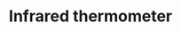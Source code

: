 ---
layout: device_api_document
title: Infrared thermometer
type_id: edd61afb4ab1
parameters:
  - name: compatible hardware version
    value: 1.*
  - name: firmware version
    value: 1.0
  - name: USB port
    value: micro-B
  - name: Serial port speed
    value: 115200
  - name: USB voltage
    value: 5V
  - name: USB current
    value: 100mA

links:
  - text: "Exaberry"
    url: "https://www.exaberry.org"
  - text: "Getting Started"
    url: "https://www.exaberry.org/getting_started"
  - text: "Interface Documentation"
    url: "https://www.exaberry.org/interface_documentation"

verbs:
  - verb: write
    properties:
    - path: "temperature.unit={enum}"
      description: "Write to the temperature unit."
      var_explanations:
        - "The input data type is<span class=\"bg-light rounded command-var\">enum</span>."
        - "The value of <span class=\"bg-light rounded command-var\">{enum}</span> should be one of <span class=\"bg-light rounded command-var\">{celsius, kelvin, fahrenheit}</span>."
 
    - path: "config.emissivity={float}"
      description: "Write to the object emissivity."
      var_explanations:
        - "The input data type is<span class=\"bg-light rounded command-var\">float</span>."
        - "The value range of this property is <span class=\"bg-light rounded command-var\">[0.1, 1.0]</span>." 
    - path: "calibration.object.offset={float}"
      description: "Write to the object temperature linear calibration offset."
      var_explanations:
        - "The input data type is<span class=\"bg-light rounded command-var\">float</span>."
        - "The value range of this property is <span class=\"bg-light rounded command-var\">[-300, 500]</span>."
      additional_description:      
 
    - path: "calibration.object.scale={float}"
      description: "Write to the object temperature linear calibration scale."
      var_explanations:
        - "The input data type is<span class=\"bg-light rounded command-var\">float</span>."
        - "The value range of this property is <span class=\"bg-light rounded command-var\">[-10, 10]</span>."
      additional_description:      
 
    - path: "calibration.ambient.offset={float}"
      description: "Write to the ambient temperature linear calibration offset."
      var_explanations:
        - "The input data type is<span class=\"bg-light rounded command-var\">float</span>."
        - "The value range of this property is <span class=\"bg-light rounded command-var\">[-300, 500]</span>."
      additional_description:      
 
    - path: "calibration.ambient.scale={float}"
      description: "Write to the ambient temperature linear calibration scale."
      var_explanations:
        - "The input data type is<span class=\"bg-light rounded command-var\">float</span>."
        - "The value range of this property is <span class=\"bg-light rounded command-var\">[-10, 10]</span>."
      additional_description:      
 
    - path: "device.name={string}"
      description: "Write to the name of the device."
      var_explanations:
        - "The input data type is<span class=\"bg-light rounded command-var\">string</span>."
        - "The length of the <span class=\"bg-light rounded command-var\">{string}</span> should be less than 16."
      additional_description:           
 
    - path: "device.restart={bool}"
      description: "Write to the switch of restarting the device."
      var_explanations:
        - "The input data type is<span class=\"bg-light rounded command-var\">bool</span>."
        - "The default value of <span class=\"bg-light rounded command-var\">device.restart</span> is <span class=\"bg-light rounded command-var\">True</span>. <span class=\"bg-light rounded command-var\">&gt; write device.restart</span> is equivalent to <span class=\"bg-light rounded command-var\">&gt; write device.restart=True</span>"
      additional_description:           
  

  - verb: read
    properties:
    - path: "temperature.object"
      description: "Read the object temperature."
      var_explanations:
        - "The output data type is <span class=\"bg-light rounded command-var\">float</span>." 
    - path: "temperature.ambient"
      description: "Read the ambient temperature."
      var_explanations:
        - "The output data type is <span class=\"bg-light rounded command-var\">float</span>." 
    - path: "temperature.unit"
      description: "Read the temperature unit."
      var_explanations:
        - "The output data type is <span class=\"bg-light rounded command-var\">enum</span>.The value can be one of <span class=\"bg-light rounded command-var\">{celsius, kelvin, fahrenheit}</span>." 
    - path: "config.emissivity"
      description: "Read the object emissivity."
      var_explanations:
        - "The output data type is <span class=\"bg-light rounded command-var\">float</span>."
        - "The value range of this property is <span class=\"bg-light rounded command-var\">[0.1, 1.0]</span>." 
    - path: "history.[history_index].object"
      description: "Read the object temperature."
      var_explanations:
        - "<span class=\"bg-light rounded command-var\">[history_index]</span> should be in the range of <span class=\"bg-light rounded command-var\">[1, 100]</span>."
        - "The output data type is <span class=\"bg-light rounded command-var\">float</span>." 
    - path: "history.[history_index].ambient"
      description: "Read the ambient temperature."
      var_explanations:
        - "<span class=\"bg-light rounded command-var\">[history_index]</span> should be in the range of <span class=\"bg-light rounded command-var\">[1, 100]</span>."
        - "The output data type is <span class=\"bg-light rounded command-var\">float</span>." 
    - path: "calibration.object.offset"
      description: "Read the object temperature linear calibration offset."
      var_explanations:
        - "The output data type is <span class=\"bg-light rounded command-var\">float</span>."
        - "The value range of this property is <span class=\"bg-light rounded command-var\">[-300, 500]</span>."
      additional_description:      
 
    - path: "calibration.object.scale"
      description: "Read the object temperature linear calibration scale."
      var_explanations:
        - "The output data type is <span class=\"bg-light rounded command-var\">float</span>."
        - "The value range of this property is <span class=\"bg-light rounded command-var\">[-10, 10]</span>."
      additional_description:      
 
    - path: "calibration.ambient.offset"
      description: "Read the ambient temperature linear calibration offset."
      var_explanations:
        - "The output data type is <span class=\"bg-light rounded command-var\">float</span>."
        - "The value range of this property is <span class=\"bg-light rounded command-var\">[-300, 500]</span>."
      additional_description:      
 
    - path: "calibration.ambient.scale"
      description: "Read the ambient temperature linear calibration scale."
      var_explanations:
        - "The output data type is <span class=\"bg-light rounded command-var\">float</span>."
        - "The value range of this property is <span class=\"bg-light rounded command-var\">[-10, 10]</span>."
      additional_description:      
 
    - path: "device.exaberry"
      description: "Read the URL to the Exaberry.org."
      var_explanations:
        - "The output data type is <span class=\"bg-light rounded command-var\">string</span>."
      additional_description:           
 
    - path: "device.documentation"
      description: "Read the URL to the documentation."
      var_explanations:
        - "The output data type is <span class=\"bg-light rounded command-var\">string</span>."
      additional_description:           
 
    - path: "device.name"
      description: "Read the name of the device."
      var_explanations:
        - "The output data type is <span class=\"bg-light rounded command-var\">string</span>."
      additional_description:
        - "You can customize the device name by writing to this property."           
 
    - path: "device.systick"
      description: "Read the system ticks since powered up."
      var_explanations:
        - "The output data type is <span class=\"bg-light rounded command-var\">uint</span>."
      additional_description: 
        - "The systick is approximately the number of microseconds since power up."          
 
    - path: "device.id"
      description: "Read the device ID."
      var_explanations:
        - "The output data type is <span class=\"bg-light rounded command-var\">hex</span>."
      additional_description:  
        - "The device ID is unique for each device."         
 
    - path: "device.type_id"
      description: "Read the type ID of the device."
      var_explanations:
        - "The output data type is <span class=\"bg-light rounded command-var\">string</span>."
      additional_description:   
        - "The type ID is unique for different API and hardware design combination."        
 
    - path: "device.firmware.version"
      description: "Read the firmware version."
      var_explanations:
        - "The output data type is <span class=\"bg-light rounded command-var\">string</span>."
      additional_description:           
 
    - path: "device.hardware.version"
      description: "Read the hardware version."
      var_explanations:
        - "The output data type is <span class=\"bg-light rounded command-var\">string</span>."
      additional_description:           
  

features:
  - "supported units: celsius, kelvin and fahrenheit"
  - "100 measurement history"
  - "object temperature range: -70 celsius to 380 celsius"
  - "ambient temperature reading"
  - "resolution: 0.5 celsius"
  - "adjustable object emissivity"

dims:
  - name: "A"
    value: "17.0mm"
  - name: "B"
    value: "35.3mm"
  - name: "C"
    value: "12.0mm"
  - name: "D"
    value: "29.5mm"
  - name: "E"
    value: "2.54mm"

examples:
  - title: "Read temperatures"
    commands:
      - "read temperature"
    description: "This command will print ambient temperature, object temperature and the temperature unit"
  - title: "Change temperatures"
    commands:
      - "write temperature.unit=kelvin"
    description: "This command changes the temperature unit to be kelvin"
  - title: "Read the latest temperature reading from history"
    commands:
      - "read history.1"
    description: "The history.1 is always the lastest reading and history.100 is the oldest reading, if there is any."

teaser_images:
  - file: "top.jpg"
    title: "Infrared thermometer top view"
    description: ""
  - file: "bottom.jpg"
    title: "Infrared thermometer bottom view"
    description: ""


firmware:
    - version: "1.0"
      link: "exaberry.hex"

datasheets:
    - title: "GD32F150xx datasheet"
      link: "/devices/datasheets/GD32F150xx_Datasheet_Rev3.1.pdf"
    - title: "GD32F1x0 user manual"
      link: "/devices/datasheets/GD32F1x0_User_Manual_EN_v3.1.pdf"
    - title: "MLX90614 datasheet"
      link: "/devices/documentation/edd61afb4ab1/1.0/datasheets/MLX90614.pdf"

design_docs:
    - version: "1.0"
      bom: "BOM-exaberry.csv"
      pos: "POS-exaberry.csv"
      gerbers: "GERBERS-exaberry.zip"
      schematic: "schematics.jpg"

---